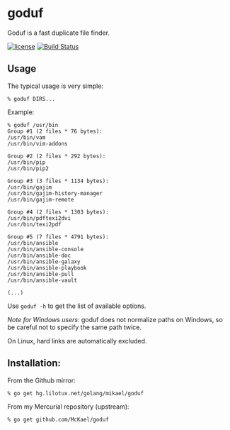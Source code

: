 # goduf

Goduf is a fast duplicate file finder.

[![license](https://img.shields.io/badge/license-MIT-blue.svg?style=flat)](https://raw.githubusercontent.com/McKael/goduf/master/LICENSE)
[![Build Status](https://travis-ci.org/McKael/goduf.svg?branch=master)](https://travis-ci.org/McKael/goduf)

## Usage

The typical usage is very simple:

```
% goduf DIRS...
```

Example:
```
% goduf /usr/bin
Group #1 (2 files * 76 bytes):
/usr/bin/vam
/usr/bin/vim-addons

Group #2 (2 files * 292 bytes):
/usr/bin/pip
/usr/bin/pip2

Group #3 (3 files * 1134 bytes):
/usr/bin/gajim
/usr/bin/gajim-history-manager
/usr/bin/gajim-remote

Group #4 (2 files * 1303 bytes):
/usr/bin/pdftexi2dvi
/usr/bin/texi2pdf

Group #5 (7 files * 4791 bytes):
/usr/bin/ansible
/usr/bin/ansible-console
/usr/bin/ansible-doc
/usr/bin/ansible-galaxy
/usr/bin/ansible-playbook
/usr/bin/ansible-pull
/usr/bin/ansible-vault

(...)
```

Use `goduf -h` to get the list of available options.

*Note for Windows users*: goduf does not normalize paths on Windows, so be careful not to specify the same path twice.

On Linux, hard links are automatically excluded.

## Installation:

From the Github mirror:

```
% go get hg.lilotux.net/golang/mikael/goduf
```

From my Mercurial repository (upstream):

```
% go get github.com/McKael/goduf
```

